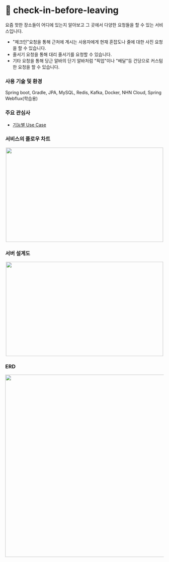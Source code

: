 # 🎉 check-in-before-leaving
요즘 핫한 장소들이 어디에 있는지 알아보고 그 곳에서 다양한 요청들을 할 수 있는 서비스입니다. 
  - "체크인"요청을 통해 근처에 계시는 사용자에게 현재 혼잡도나 줄에 대한 사진 요청을 할 수 있습니다.
  - 줄서기 요청을 통해 대리 줄서기를 요청할 수 있습니다. 
  - 기타 요청을 통해 당근 알바의 단기 알바처럼 "픽업"이나 "배달"등 건당으로 커스텀한 요청을 할 수 있습니다. 
### 사용 기술 및 환경
Spring boot, Gradle, JPA, MySQL, Redis, Kafka, Docker, NHN Cloud, Spring Webflux(학습용)

### 주요 관심사


- [기능별 Use Case](https://github.com/f-lab-edu/check-in-before-leaving.wiki.git)

 
### 서비스의 플로우 차트

<p align="center">
<img src="https://github.com/user-attachments/assets/76f05268-9a64-473c-9f90-24cca39babe9" width="500" height="300"/>
</p>

### 서버 설계도
<p align="center">
<img src="https://github.com/user-attachments/assets/4a9dbb34-2afc-4661-b9b1-90ac0757e8e0" width="500" height="300"/>
</p>

### ERD
<p align="center">
<img src="https://github.com/user-attachments/assets/0f282ee8-e734-4f56-992f-e5d52aadf2cd" width="550" height="580"/>
</p>



